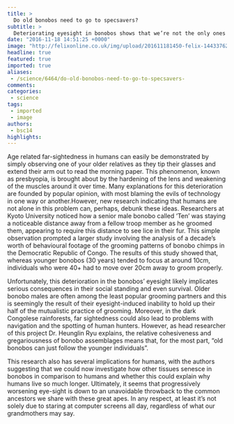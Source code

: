 ```yaml
---
title: >
  Do old bonobos need to go to specsavers?
subtitle: >
  Deteriorating eyesight in bonobos shows that we’re not the only ones that may need to wear glasses as we get older
date: "2016-11-18 14:51:25 +0000"
image: "http://felixonline.co.uk/img/upload/201611181450-felix-14433762334_6e651d1bce_k.jpg"
headline: true
featured: true
imported: true
aliases:
 - /science/6464/do-old-bonobos-need-to-go-to-specsavers-
comments:
categories:
 - science
tags:
 - imported
 - image
authors:
 - bsc14
highlights:
---
```


Age related far-sightedness in humans can easily be demonstrated by simply observing one of your older relatives as they tip their glasses and extend their arm out to read the morning paper. This phenomenon, known as presbyopia, is brought about by the hardening of the lens and weakening of the muscles around it over time. Many explanations for this deterioration are founded by popular opinion, with most blaming the evils of technology in one way or another.However, new research indicating that humans are not alone in this problem can, perhaps, debunk these ideas. Researchers at Kyoto University noticed how a senior male bonobo called ‘Ten’ was staying a noticeable distance away from a fellow troop member as he groomed them, appearing to require this distance to see lice in their fur. This simple observation prompted a larger study involving the analysis of a decade’s worth of behavioural footage of the grooming patterns of bonobo chimps in the Democratic Republic of Congo. The results of this study showed that, whereas younger bonobos (30 years) tended to focus at around 10cm, individuals who were 40+ had to move over 20cm away to groom properly.

Unfortunately, this deterioration in the bonobos’ eyesight likely implicates serious consequences in their social standing and even survival. Older bonobo males are often among the least popular grooming partners and this is seemingly the result of their eyesight-induced inability to hold up their half of the mutualistic practice of grooming. Moreover, in the dark Congolese rainforests, far sightedness could also lead to problems with navigation and the spotting of human hunters. However, as head researcher of this project Dr. Heunglin Ryu explains, the relative cohesiveness and gregariousness of bonobo assemblages means that, for the most part, “old bonobos can just follow the younger individuals”.

This research also has several implications for humans, with the authors suggesting that we could now investigate how other tissues senesce in bonobos in comparison to humans and whether this could explain why humans live so much longer. Ultimately, it seems that progressively worsening eye-sight is down to an unavoidable throwback to the common ancestors we share with these great apes. In any respect, at least it’s not solely due to staring at computer screens all day, regardless of what our grandmothers may say.

